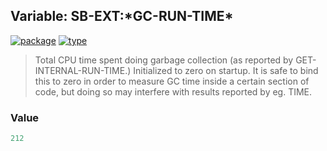 ## Variable: SB-EXT:\*GC-RUN-TIME\*
[![package](https://img.shields.io/badge/Package-SB--EXT-5f9ea0.svg?style=social&colorA=999999)](../) [![type](https://img.shields.io/badge/Type-Variable-5f9ea0.svg?style=social&colorA=999999)](../#variable) 

> Total CPU time spent doing garbage collection (as reported by
> GET-INTERNAL-RUN-TIME.) Initialized to zero on startup. It is safe to bind
> this to zero in order to measure GC time inside a certain section of code, but
> doing so may interfere with results reported by eg. TIME.

### Value
```cl
212
```
